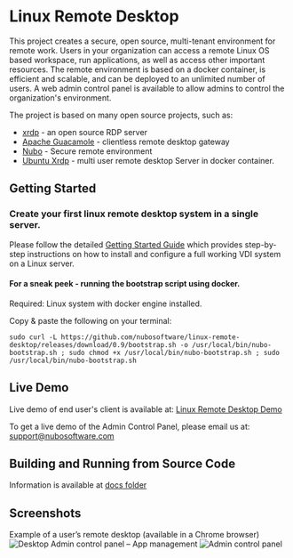# Linux Remote Desktop

This project creates a secure, open source, multi-tenant environment for remote work.
Users in your organization can access a remote Linux OS based workspace, run applications, as well as access other important resources. The remote environment is based on a docker container, is efficient and scalable, and can be deployed to an unlimited number of users. A web admin control panel is available to allow admins to control the organization's environment.

The project is based on many open source projects, such as:
 - [xrdp](https://github.com/neutrinolabs/xrdp) - an open source RDP server
 - [Apache Guacamole](https://guacamole.apache.org/) -  clientless remote desktop gateway
 - [Nubo](https://nubosoftware.com/) - Secure remote environment 
 - [Ubuntu Xrdp](https://github.com/danielguerra69/ubuntu-xrdp) - multi user remote desktop Server in docker container.
 
 
## Getting Started

### Create your first linux remote desktop system in a single server.

Please follow the detailed [Getting Started Guide](https://github.com/nubosoftware/linux-remote-desktop/blob/main/docs/getting-started-guide.md) which provides step-by-step instructions on how to install and configure a full working VDI system on a Linux server.

#### For a sneak peek - running the bootstrap script using docker.

Required: Linux system with docker engine installed.

Copy & paste the following on your terminal:

`sudo curl -L https://github.com/nubosoftware/linux-remote-desktop/releases/download/0.9/bootstrap.sh -o /usr/local/bin/nubo-bootstrap.sh ; sudo chmod +x /usr/local/bin/nubo-bootstrap.sh ; sudo /usr/local/bin/nubo-bootstrap.sh`

## Live Demo

Live demo of end user's client is available at:
[Linux Remote Desktop Demo](https://na02.nubosoftware.com/html/desktop/)

To get a live demo of the Admin Control Panel, please email us at: [support@nubosoftware.com](mailto:support@nubosoftware.com)


## Building and Running from Source Code
Information is available at [docs folder](https://github.com/nubosoftware/linux-remote-desktop/blob/main/docs/build-from-source.md)

## Screenshots
Example of a user’s remote desktop (available in a Chrome browser)
![Desktop](https://github.com/nubosoftware/linux-remote-desktop/releases/download/0.8.2/desktop-screenshot.png)
Admin control panel – App management
![Admin control panel](https://github.com/nubosoftware/linux-remote-desktop/releases/download/0.8.2/user-applist-screenshot.png)
